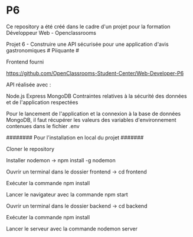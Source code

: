 # P6

Ce repository a été créé dans le cadre d'un projet pour la formation Développeur Web - Openclassrooms

Projet 6 - Construire une API sécurisée pour une application d'avis gastronomiques # Piiquante #

Frontend fourni

https://github.com/OpenClassrooms-Student-Center/Web-Developer-P6

API réalisée avec :

Node.js
Express
MongoDB
Contraintes relatives à la sécurité des données et de l'application respectées

Pour le lancement de l'application et la connexion à la base de données MongoDB, il faut récupérer les valeurs des variables d'environnement contenues dans le fichier .env

######## Pour l'installation en local du projet #######

Cloner le repository

Installer nodemon -> npm install -g nodemon

Ouvrir un terminal dans le dossier frontend -> cd frontend

Exécuter la commande npm install

Lancer le navigateur avec la commande npm start

Ouvrir un terminal dans le dossier backend -> cd backend

Exécuter la commande npm install

Lancer le serveur avec la commande nodemon server
